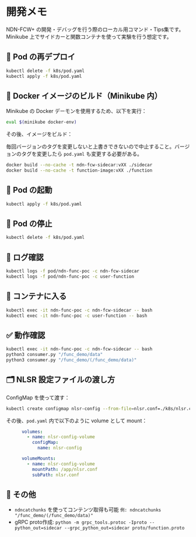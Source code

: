 # 開発メモ

NDN-FCW+ の開発・デバッグを行う際のローカル用コマンド・Tips集です。Minikube 上でサイドカーと関数コンテナを使って実験を行う想定です。

## 🔄 Pod の再デプロイ

```bash
kubectl delete -f k8s/pod.yaml
kubectl apply -f k8s/pod.yaml
````

## 🐳 Docker イメージのビルド（Minikube 内）

Minikube の Docker デーモンを使用するため、以下を実行：

```bash
eval $(minikube docker-env)
```

その後、イメージをビルド：

毎回バージョンのタグを変更しないと上書きできないので中止すること。バージョンのタグを変更したら `pod.yaml` も変更する必要がある。

```bash
docker build --no-cache -t ndn-fcw-sidecar:vXX ./sidecar
docker build --no-cache -t function-image:vXX ./function
```

## 🚀 Pod の起動

```bash
kubectl apply -f k8s/pod.yaml
```

## 🛑 Pod の停止

```bash
kubectl delete -f k8s/pod.yaml
```

## 🧾 ログ確認

```bash
kubectl logs -f pod/ndn-func-poc -c ndn-fcw-sidecar
kubectl logs -f pod/ndn-func-poc -c user-function
```

## 🧠 コンテナに入る

```bash
kubectl exec -it ndn-func-poc -c ndn-fcw-sidecar -- bash
kubectl exec -it ndn-func-poc -c user-function -- bash
```

## ✅ 動作確認

```bash
kubectl exec -it ndn-func-poc -c ndn-fcw-sidecar -- bash
python3 consumer.py "/func_demo/data"
python3 consumer.py "/func_demo/(/func_demo/data)"
```

## 🗂️ NLSR 設定ファイルの渡し方

ConfigMap を使って渡す：

```bash
kubectl create configmap nlsr-config --from-file=nlsr.conf=./k8s/nlsr.conf
```

その後、`pod.yaml` 内で以下のように volume として mount：

```yaml
      volumes:
        - name: nlsr-config-volume
          configMap:
            name: nlsr-config
```

```yaml
      volumeMounts:
        - name: nlsr-config-volume
          mountPath: /app/nlsr.conf
          subPath: nlsr.conf
```

## 🧪 その他

* `ndncatchunks` を使ってコンテンツ取得も可能 `例: ndncatchunks "/func_demo/(/func_demo/data)"`
* gRPC proto作成: `python -m grpc_tools.protoc -Iproto --python_out=sidecar --grpc_python_out=sidecar proto/function.proto`
